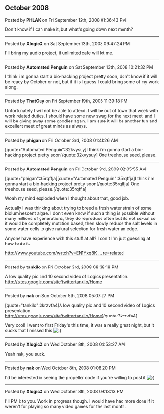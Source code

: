 ## October 2008
Posted by **PHLAK** on Fri September 12th, 2008 01:36:43 PM

Don't know if I can make it, but what's going down next month?

--------------------------------------------------------------------------------

Posted by **XlogicX** on Sat September 13th, 2008 09:47:24 PM

I'll bring my audio project, if unlimited cafe will let me.

--------------------------------------------------------------------------------

Posted by **Automated Penguin** on Sat September 13th, 2008 10:21:32 PM

I think i'm gonna start a bio-hacking project pretty soon, don't know if it will be ready by October or not, but if it is I guess I could bring some of my work along.

--------------------------------------------------------------------------------

Posted by **ThatGuy** on Fri September 19th, 2008 11:39:18 PM

Unfortunately I will not be able to attend. I will be out of town that week with work related duties. I should have some new swag for the next meet, and I will be giving away some goodies again. I am sure it will be another fun and excellent meet of great minds as always.

--------------------------------------------------------------------------------

Posted by **phigan** on Fri October 3rd, 2008 01:41:26 AM

[quote="Automated Penguin":32kvysuy]I think i'm gonna start a bio-hacking project pretty soon[/quote:32kvysuy]
One treehouse seed, please.

--------------------------------------------------------------------------------

Posted by **Automated Penguin** on Fri October 3rd, 2008 02:05:55 AM

[quote="phigan":35rqffja][quote="Automated Penguin":35rqffja]I think i'm gonna start a bio-hacking project pretty soon[/quote:35rqffja]
One treehouse seed, please.[/quote:35rqffja]

Woah my mind exploded when I thought about that, good job.

Actually I was thinking about trying to breed a fresh water strain of some bioluminescent algae. I don't even know if such a thing is possible without many millions of generations, they do reproduce often but its not sexual so it would be completely mutation based, then slowly reduce the salt levels in some water cells to give natural selection for fresh water an edge.

Anyone have experience with this stuff at all? I don't I'm just guessing at how to do it.

<!-- m --><a class="postlink" href="http://www.youtube.com/watch?v=EN1Yxq8KMsw&amp;feature=related">http://www.youtube.com/watch?v=EN1Yxq8K ... re=related</a><!-- m -->

--------------------------------------------------------------------------------

Posted by **tankilo** on Fri October 3rd, 2008 08:38:18 PM

A low quality pic and 10 second video of Logics presentation.
<http://sites.google.com/site/twittertankilo/Home>

--------------------------------------------------------------------------------

Posted by **nak** on Sun October 5th, 2008 05:07:27 PM

[quote="tankilo":3krzvfa4]A low quality pic and 10 second video of Logics presentation.
<http://sites.google.com/site/twittertankilo/Home>[/quote:3krzvfa4]

Very cool! I went to first Friday's this time, it was a really great night, but it sucks that I missed this <!-- s:( --><img src="{SMILIES_PATH}/icon_e_sad.gif" alt=":(" title="Sad" /><!-- s:( -->

--------------------------------------------------------------------------------

Posted by **XlogicX** on Wed October 8th, 2008 04:53:27 AM

Yeah nak, you suck.

--------------------------------------------------------------------------------

Posted by **nak** on Wed October 8th, 2008 01:08:20 PM

I'd be interested in seeing the propeller code if you're willing to post it  <!-- s:) --><img src="{SMILIES_PATH}/icon_e_smile.gif" alt=":)" title="Smile" /><!-- s:) -->

--------------------------------------------------------------------------------

Posted by **XlogicX** on Wed October 8th, 2008 09:13:13 PM

I'll PM it to you. Work in progress though. I would have had more done if it weren't for playing so many video games for the last month.
